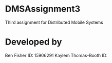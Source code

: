 # DMSAssignment3
Third assignment for Distributed Mobile Systems

# Developed by
Ben Fisher ID: 15906291
Kaylem Thomas-Booth ID: 
